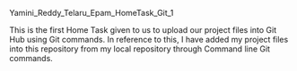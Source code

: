 Yamini_Reddy_Telaru_Epam_HomeTask_Git_1

This is the first Home Task given to us to upload our project files into Git Hub using Git commands. In reference to this, I have added my project files into this repository from my local repository through Command line Git commands.